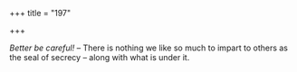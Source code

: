 +++
title = "197"

+++

*Better be careful\!* – There is nothing we like so much to impart to others as the seal of secrecy – along with what is under it.


